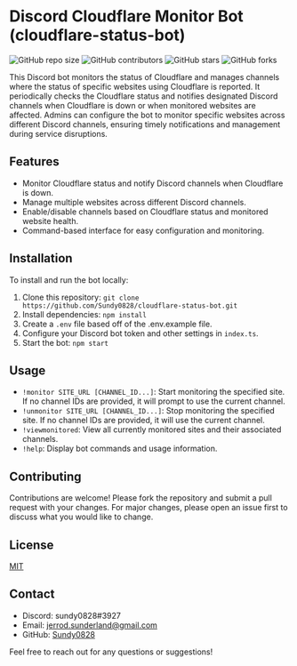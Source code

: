 # Discord Cloudflare Monitor Bot (cloudflare-status-bot)

![GitHub repo size](https://img.shields.io/github/repo-size/Sundy0828/cloudflare-status-bot)
![GitHub contributors](https://img.shields.io/github/contributors/Sundy0828/cloudflare-status-bot)
![GitHub stars](https://img.shields.io/github/stars/Sundy0828/cloudflare-status-bot?style=social)
![GitHub forks](https://img.shields.io/github/forks/Sundy0828/cloudflare-status-bot?style=social)

This Discord bot monitors the status of Cloudflare and manages channels where the status of specific websites using Cloudflare is reported. It periodically checks the Cloudflare status and notifies designated Discord channels when Cloudflare is down or when monitored websites are affected. Admins can configure the bot to monitor specific websites across different Discord channels, ensuring timely notifications and management during service disruptions.

## Features

- Monitor Cloudflare status and notify Discord channels when Cloudflare is down.
- Manage multiple websites across different Discord channels.
- Enable/disable channels based on Cloudflare status and monitored website health.
- Command-based interface for easy configuration and monitoring.

## Installation

To install and run the bot locally:

1. Clone this repository: `git clone https://github.com/Sundy0828/cloudflare-status-bot.git`
2. Install dependencies: `npm install`
3. Create a `.env` file based off of the .env.example file.
4. Configure your Discord bot token and other settings in `index.ts`.
5. Start the bot: `npm start`

## Usage

- `!monitor SITE_URL [CHANNEL_ID...]`: Start monitoring the specified site. If no channel IDs are provided, it will prompt to use the current channel.
- `!unmonitor SITE_URL [CHANNEL_ID...]`: Stop monitoring the specified site. If no channel IDs are provided, it will use the current channel.
- `!viewmonitored`: View all currently monitored sites and their associated channels.
- `!help`: Display bot commands and usage information.

## Contributing

Contributions are welcome! Please fork the repository and submit a pull request with your changes. For major changes, please open an issue first to discuss what you would like to change.

## License

[MIT](https://choosealicense.com/licenses/mit/)

## Contact

- Discord: sundy0828#3927
- Email: jerrod.sunderland@gmail.com
- GitHub: [Sundy0828](https://github.com/Sundy0828)

Feel free to reach out for any questions or suggestions!
